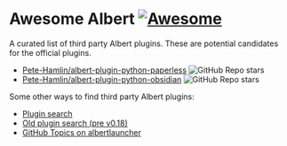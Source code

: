 # Awesome Albert [![Awesome](https://cdn.rawgit.com/sindresorhus/awesome/d7305f38d29fed78fa85652e3a63e154dd8e8829/media/badge.svg)](https://github.com/sindresorhus/awesome)

A curated list of third party Albert plugins. These are potential candidates for the official plugins.

- [Pete-Hamlin/albert-plugin-python-paperless](https://github.com/Pete-Hamlin/albert-plugin-python-paperless) ![GitHub Repo stars](https://img.shields.io/github/stars/Pete-Hamlin/albert-plugin-python-paperless)
- [Pete-Hamlin/albert-plugin-python-obsidian](https://github.com/Pete-Hamlin/albert-plugin-python-obsidian) ![GitHub Repo stars](https://img.shields.io/github/stars/Pete-Hamlin/albert-plugin-python-obsidian)

Some other ways to find third party Albert plugins:

* [Plugin search](https://github.com/search?q=albert+md_iid+md_version+language%3APython+NOT+owner%3Aalbertlauncher+NOT+path%3A**%2Falbert.pyi&type=code)
* [Old plugin search (pre v0.18)](https://github.com/search?q=albert+__title__+__version__+handleQuery+language%3APython+NOT+owner%3Aalbertlauncher&type=code)
* [GitHub Topics on albertlauncher](https://github.com/topics/albertlauncher)

